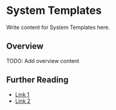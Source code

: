 # System Templates

Write content for System Templates here.

## Overview

TODO: Add overview content

## Further Reading

- [Link 1](...)
- [Link 2](...)
